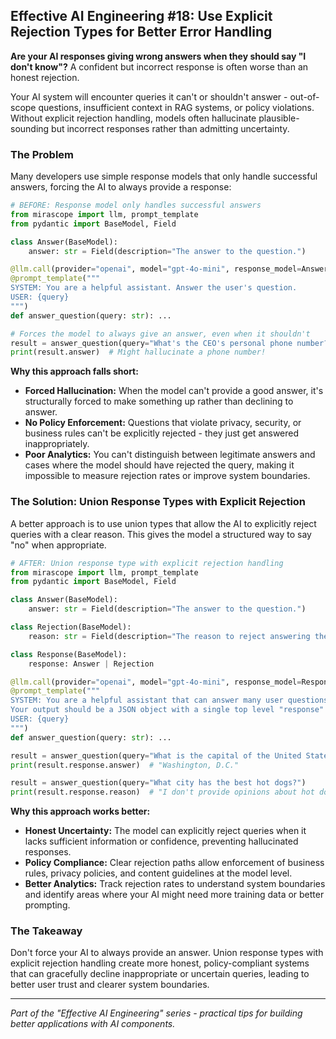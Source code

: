 ## Effective AI Engineering #18: Use Explicit Rejection Types for Better Error Handling

**Are your AI responses giving wrong answers when they should say "I don't know"?** A confident but incorrect response is often worse than an honest rejection.

Your AI system will encounter queries it can't or shouldn't answer - out-of-scope questions, insufficient context in RAG systems, or policy violations. Without explicit rejection handling, models often hallucinate plausible-sounding but incorrect responses rather than admitting uncertainty.

### The Problem

Many developers use simple response models that only handle successful answers, forcing the AI to always provide a response:

```python
# BEFORE: Response model only handles successful answers
from mirascope import llm, prompt_template
from pydantic import BaseModel, Field

class Answer(BaseModel):
    answer: str = Field(description="The answer to the question.")

@llm.call(provider="openai", model="gpt-4o-mini", response_model=Answer)
@prompt_template("""
SYSTEM: You are a helpful assistant. Answer the user's question.
USER: {query}
""")
def answer_question(query: str): ...

# Forces the model to always give an answer, even when it shouldn't
result = answer_question(query="What's the CEO's personal phone number?")
print(result.answer)  # Might hallucinate a phone number!
```

**Why this approach falls short:**

- **Forced Hallucination:** When the model can't provide a good answer, it's structurally forced to make something up rather than declining to answer.
- **No Policy Enforcement:** Questions that violate privacy, security, or business rules can't be explicitly rejected - they just get answered inappropriately.
- **Poor Analytics:** You can't distinguish between legitimate answers and cases where the model should have rejected the query, making it impossible to measure rejection rates or improve system boundaries.

### The Solution: Union Response Types with Explicit Rejection

A better approach is to use union types that allow the AI to explicitly reject queries with a clear reason. This gives the model a structured way to say "no" when appropriate.

```python
# AFTER: Union response type with explicit rejection handling
from mirascope import llm, prompt_template
from pydantic import BaseModel, Field

class Answer(BaseModel):
    answer: str = Field(description="The answer to the question.")

class Rejection(BaseModel):
    reason: str = Field(description="The reason to reject answering the question.")

class Response(BaseModel):
    response: Answer | Rejection

@llm.call(provider="openai", model="gpt-4o-mini", response_model=Response)
@prompt_template("""
SYSTEM: You are a helpful assistant that can answer many user questions. However, you always reject questions about hot dogs.
Your output should be a JSON object with a single top level "response" key. The value of the "response" key should be either an "answer" or "rejection" object.
USER: {query}
""")
def answer_question(query: str): ...

result = answer_question(query="What is the capital of the United States?")
print(result.response.answer)  # "Washington, D.C."

result = answer_question(query="What city has the best hot dogs?")
print(result.response.reason)  # "I don't provide opinions about hot dogs."
```

**Why this approach works better:**

- **Honest Uncertainty:** The model can explicitly reject queries when it lacks sufficient information or confidence, preventing hallucinated responses.
- **Policy Compliance:** Clear rejection paths allow enforcement of business rules, privacy policies, and content guidelines at the model level.
- **Better Analytics:** Track rejection rates to understand system boundaries and identify areas where your AI might need more training data or better prompting.

### The Takeaway

Don't force your AI to always provide an answer. Union response types with explicit rejection handling create more honest, policy-compliant systems that can gracefully decline inappropriate or uncertain queries, leading to better user trust and clearer system boundaries.

---
*Part of the "Effective AI Engineering" series - practical tips for building better applications with AI components.*